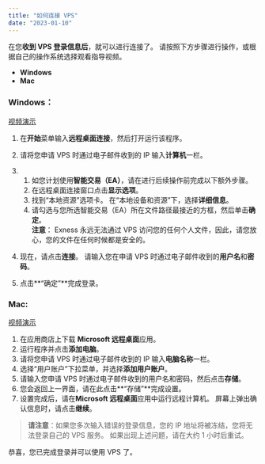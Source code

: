 ```yaml
---
title: "如何连接 VPS"
date: "2023-01-10"
---
```


在您**收到 VPS 登录信息后**，就可以进行连接了。 请按照下方步骤进行操作，或根据自己的操作系统选择观看指导视频。

- **Windows**
- **Mac**

### Windows：

[视频演示](https://www.iqiyi.com/v_21ryjudt5cc.html)

1. 在**开始**菜单输入**远程桌面连接**，然后打开运行该程序。
2. 请将您申请 VPS 时通过电子邮件收到的 IP 输入**计算机**一栏。

1. 1. 如您计划使用**智能交易（EA）**，请在进行后续操作前完成以下额外步骤。
    2. 在远程桌面连接窗口点击**显示选项**。
    3. 找到“本地资源”选项卡。 在“本地设备和资源”下，选择**详细信息**。
    4. 请勾选与您所选智能交易（EA）所在文件路径最接近的方框，然后单击**确定**。  
        **注意**： Exness 永远无法通过 VPS 访问您的任何个人文件，因此，请您放心，您的文件在任何时候都是安全的。

3. 现在，请点击**连接**。 请输入您在申请 VPS 时通过电子邮件收到的**用户名**和**密码**。
4. 点击**“确定”**完成登录。

### Mac:

[视频演示](https://www.iqiyi.com/v_1i8sm1enp30.html)

1. 在应用商店上下载 **Microsoft 远程桌面**应用。
2. 运行程序并点击**添加电脑**。
3. 请将您申请 VPS 时通过电子邮件收到的 IP 输入**电脑名称**一栏。
4. 选择“用户账户”下拉菜单，并选择**添加用户账户**。
5. 请输入您申请 VPS 时通过电子邮件收到的用户名和密码，然后点击**存储**。
6. 您会返回上一界面，请在此点击**“存储”**完成设置。
7. 设置完成后，请在**Microsoft 远程桌面**应用中运行远程计算机。 屏幕上弹出确认信息时，请点击**继续**。

> **请注意**：如果您多次输入错误的登录信息，您的 IP 地址将被冻结，您将无法登录自己的 VPS 服务。 如果出现上述问题，请在大约 1 小时后重试。

恭喜，您已完成登录并可以使用 VPS 了。
